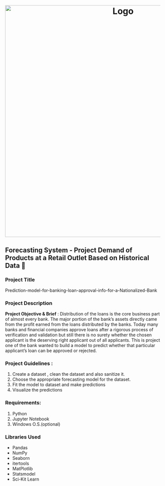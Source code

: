 <h1 align="center" ><img src="https://github.com/MANISH-SAHANI/Prediction-model-for-banking-loan-approval-info-for-a-Nationalized-Bank/assets/91081774/c5c18e37-6f9f-4f8e-8d68-b17ca726c13f" alt="Logo" width="750" /></h1>

<h2>Forecasting System - Project Demand of Products at a Retail Outlet Based on Historical Data  🚀</h2> 

### Project Title
Prediction-model-for-banking-loan-approval-info-for-a-Nationalized-Bank

### Project Description
**Project Objective & Brief** : Distribution of the loans is the core business part of almost every bank. The major portion of the bank’s assets directly came from the profit earned from the loans distributed by the banks. Today many banks and financial companies approve loans after a rigorous process of verification and validation but still there is no surety whether the chosen applicant is the deserving right applicant out of all applicants. This is project one of the bank wanted to build a model to predict whether that particular applicant’s loan can be approved or rejected.


### Project Guidelines :
1. Create a dataset , clean the dataset and also sanitize it.
2. Choose the appropriate forecasting model for the dataset.
3. Fit the model to dataset and make predictions
4. Visualize the predictions

### Requirements:
1. Python
2. Jupyter Notebook
3. Windows O.S.(optional)

### Libraries Used
 - Pandas
 - NumPy
 - Seaborn
 - itertools
 - MatPlotlib
 - Statsmodel
 - Sci-Kit Learn

